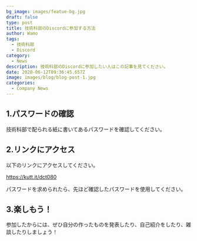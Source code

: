 ```yaml
---
bg_image: images/featue-bg.jpg
draft: false
type: post
title: 技術科部のDiscordに参加する方法
author: Wamo
tags:
  - 技術科部
  - Discord
category:
  - News
description: 技術科部のDiscordに参加したい人はこの記事を見てください。
date: 2020-06-12T09:36:45.657Z
image: images/blog/blog-post-1.jpg
categories:
  - Company News
---
```

## 1.パスワードの確認

技術科部で配られる紙に書いてあるパスワードを確認してください。

## 2.リンクにアクセス

以下のリンクにアクセスしてください。

<https://kutt.it/dct080>

パスワードを求められたら、先ほど確認したパスワードを使用してください。

## 3.楽しもう！

参加したからには、ぜひ自分の作ったものを発表したり、自己紹介をしたり、雑談したりしましょう！